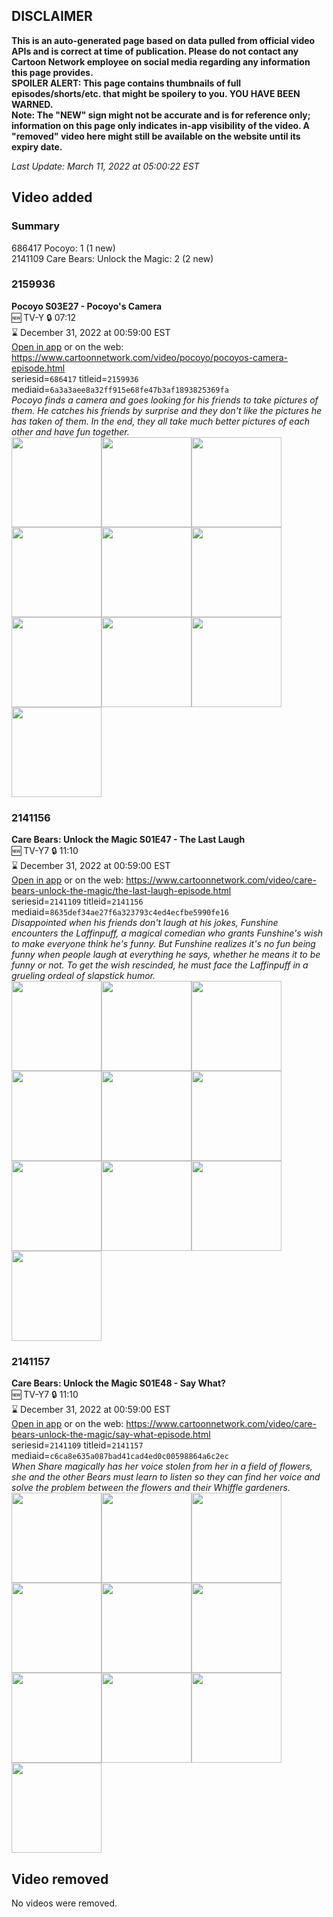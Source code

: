 ## DISCLAIMER
**This is an auto-generated page based on data pulled from official video APIs and is correct at time of publication. Please do not contact any Cartoon Network employee on social media regarding any information this page provides.**  
**SPOILER ALERT: This page contains thumbnails of full episodes/shorts/etc. that might be spoilery to you. YOU HAVE BEEN WARNED.**  
**Note: The "NEW" sign might not be accurate and is for reference only; information on this page only indicates in-app visibility of the video. A "removed" video here might still be available on the website until its expiry date.**  

_Last Update: March 11, 2022 at 05:00:22 EST_
## Video added
### Summary
686417 Pocoyo: 1 (1 new)  
2141109 Care Bears: Unlock the Magic: 2 (2 new)  
### 2159936
**Pocoyo S03E27 - Pocoyo's Camera**  
🆕 TV-Y 🔒 07:12  
⌛ December 31, 2022 at 00:59:00 EST  
[Open in app](https://cnvideo.sercomkc.org/redirector.html?type=cnapp&seriesid=1000000000093702&titleid=2159936&mediaid=6a3a3aee8a32ff915e68fe47b3af1893825369fa) or on the web: https://www.cartoonnetwork.com/video/pocoyo/pocoyos-camera-episode.html  
seriesid=`686417` titleid=`2159936` mediaid=`6a3a3aee8a32ff915e68fe47b3af1893825369fa`  
_Pocoyo finds a camera and goes looking for his friends to take pictures of them. He catches his friends by surprise and they don't like the pictures he has taken of them. In the end, they all take much better pictures of each other and have fun together._  
<a href="https://s3.amazonaws.com/cartoonorchestrator/2159936_001_1280x720.jpg"><img src="https://s3.amazonaws.com/cartoonorchestrator/2159936_001_640x360.jpg" height="144px" /></a><a href="https://s3.amazonaws.com/cartoonorchestrator/2159936_002_1280x720.jpg"><img src="https://s3.amazonaws.com/cartoonorchestrator/2159936_002_640x360.jpg" height="144px" /></a><a href="https://s3.amazonaws.com/cartoonorchestrator/2159936_003_1280x720.jpg"><img src="https://s3.amazonaws.com/cartoonorchestrator/2159936_003_640x360.jpg" height="144px" /></a><a href="https://s3.amazonaws.com/cartoonorchestrator/2159936_004_1280x720.jpg"><img src="https://s3.amazonaws.com/cartoonorchestrator/2159936_004_640x360.jpg" height="144px" /></a><a href="https://s3.amazonaws.com/cartoonorchestrator/2159936_005_1280x720.jpg"><img src="https://s3.amazonaws.com/cartoonorchestrator/2159936_005_640x360.jpg" height="144px" /></a><a href="https://s3.amazonaws.com/cartoonorchestrator/2159936_006_1280x720.jpg"><img src="https://s3.amazonaws.com/cartoonorchestrator/2159936_006_640x360.jpg" height="144px" /></a><a href="https://s3.amazonaws.com/cartoonorchestrator/2159936_007_1280x720.jpg"><img src="https://s3.amazonaws.com/cartoonorchestrator/2159936_007_640x360.jpg" height="144px" /></a><a href="https://s3.amazonaws.com/cartoonorchestrator/2159936_008_1280x720.jpg"><img src="https://s3.amazonaws.com/cartoonorchestrator/2159936_008_640x360.jpg" height="144px" /></a><a href="https://s3.amazonaws.com/cartoonorchestrator/2159936_009_1280x720.jpg"><img src="https://s3.amazonaws.com/cartoonorchestrator/2159936_009_640x360.jpg" height="144px" /></a><a href="https://s3.amazonaws.com/cartoonorchestrator/2159936_010_1280x720.jpg"><img src="https://s3.amazonaws.com/cartoonorchestrator/2159936_010_640x360.jpg" height="144px" /></a>
### 2141156
**Care Bears: Unlock the Magic S01E47 - The Last Laugh**  
🆕 TV-Y7 🔒 11:10  
⌛ December 31, 2022 at 00:59:00 EST  
[Open in app](https://cnvideo.sercomkc.org/redirector.html?type=cnapp&seriesid=1000000000093702&titleid=2141156&mediaid=8635def34ae27f6a323793c4ed4ecfbe5990fe16) or on the web: https://www.cartoonnetwork.com/video/care-bears-unlock-the-magic/the-last-laugh-episode.html  
seriesid=`2141109` titleid=`2141156` mediaid=`8635def34ae27f6a323793c4ed4ecfbe5990fe16`  
_Disappointed when his friends don't laugh at his jokes, Funshine encounters the Laffinpuff, a magical comedian who grants Funshine's wish to make everyone think he's funny. But Funshine realizes it's no fun being funny when people laugh at everything he says, whether he means it to be funny or not. To get the wish rescinded, he must face the Laffinpuff in a grueling ordeal of slapstick humor._  
<a href="https://s3.amazonaws.com/cartoonorchestrator/2141156_001_1280x720.jpg"><img src="https://s3.amazonaws.com/cartoonorchestrator/2141156_001_640x360.jpg" height="144px" /></a><a href="https://s3.amazonaws.com/cartoonorchestrator/2141156_002_1280x720.jpg"><img src="https://s3.amazonaws.com/cartoonorchestrator/2141156_002_640x360.jpg" height="144px" /></a><a href="https://s3.amazonaws.com/cartoonorchestrator/2141156_003_1280x720.jpg"><img src="https://s3.amazonaws.com/cartoonorchestrator/2141156_003_640x360.jpg" height="144px" /></a><a href="https://s3.amazonaws.com/cartoonorchestrator/2141156_004_1280x720.jpg"><img src="https://s3.amazonaws.com/cartoonorchestrator/2141156_004_640x360.jpg" height="144px" /></a><a href="https://s3.amazonaws.com/cartoonorchestrator/2141156_005_1280x720.jpg"><img src="https://s3.amazonaws.com/cartoonorchestrator/2141156_005_640x360.jpg" height="144px" /></a><a href="https://s3.amazonaws.com/cartoonorchestrator/2141156_006_1280x720.jpg"><img src="https://s3.amazonaws.com/cartoonorchestrator/2141156_006_640x360.jpg" height="144px" /></a><a href="https://s3.amazonaws.com/cartoonorchestrator/2141156_007_1280x720.jpg"><img src="https://s3.amazonaws.com/cartoonorchestrator/2141156_007_640x360.jpg" height="144px" /></a><a href="https://s3.amazonaws.com/cartoonorchestrator/2141156_008_1280x720.jpg"><img src="https://s3.amazonaws.com/cartoonorchestrator/2141156_008_640x360.jpg" height="144px" /></a><a href="https://s3.amazonaws.com/cartoonorchestrator/2141156_009_1280x720.jpg"><img src="https://s3.amazonaws.com/cartoonorchestrator/2141156_009_640x360.jpg" height="144px" /></a><a href="https://s3.amazonaws.com/cartoonorchestrator/2141156_010_1280x720.jpg"><img src="https://s3.amazonaws.com/cartoonorchestrator/2141156_010_640x360.jpg" height="144px" /></a>
### 2141157
**Care Bears: Unlock the Magic S01E48 - Say What?**  
🆕 TV-Y7 🔒 11:10  
⌛ December 31, 2022 at 00:59:00 EST  
[Open in app](https://cnvideo.sercomkc.org/redirector.html?type=cnapp&seriesid=1000000000093702&titleid=2141157&mediaid=c6ca8e635a087bad41cad4ed0c00598864a6c2ec) or on the web: https://www.cartoonnetwork.com/video/care-bears-unlock-the-magic/say-what-episode.html  
seriesid=`2141109` titleid=`2141157` mediaid=`c6ca8e635a087bad41cad4ed0c00598864a6c2ec`  
_When Share magically has her voice stolen from her in a field of flowers, she and the other Bears must learn to listen so they can find her voice and solve the problem between the flowers and their Whiffle gardeners._  
<a href="https://s3.amazonaws.com/cartoonorchestrator/2141157_001_1280x720.jpg"><img src="https://s3.amazonaws.com/cartoonorchestrator/2141157_001_640x360.jpg" height="144px" /></a><a href="https://s3.amazonaws.com/cartoonorchestrator/2141157_002_1280x720.jpg"><img src="https://s3.amazonaws.com/cartoonorchestrator/2141157_002_640x360.jpg" height="144px" /></a><a href="https://s3.amazonaws.com/cartoonorchestrator/2141157_003_1280x720.jpg"><img src="https://s3.amazonaws.com/cartoonorchestrator/2141157_003_640x360.jpg" height="144px" /></a><a href="https://s3.amazonaws.com/cartoonorchestrator/2141157_004_1280x720.jpg"><img src="https://s3.amazonaws.com/cartoonorchestrator/2141157_004_640x360.jpg" height="144px" /></a><a href="https://s3.amazonaws.com/cartoonorchestrator/2141157_005_1280x720.jpg"><img src="https://s3.amazonaws.com/cartoonorchestrator/2141157_005_640x360.jpg" height="144px" /></a><a href="https://s3.amazonaws.com/cartoonorchestrator/2141157_006_1280x720.jpg"><img src="https://s3.amazonaws.com/cartoonorchestrator/2141157_006_640x360.jpg" height="144px" /></a><a href="https://s3.amazonaws.com/cartoonorchestrator/2141157_007_1280x720.jpg"><img src="https://s3.amazonaws.com/cartoonorchestrator/2141157_007_640x360.jpg" height="144px" /></a><a href="https://s3.amazonaws.com/cartoonorchestrator/2141157_008_1280x720.jpg"><img src="https://s3.amazonaws.com/cartoonorchestrator/2141157_008_640x360.jpg" height="144px" /></a><a href="https://s3.amazonaws.com/cartoonorchestrator/2141157_009_1280x720.jpg"><img src="https://s3.amazonaws.com/cartoonorchestrator/2141157_009_640x360.jpg" height="144px" /></a><a href="https://s3.amazonaws.com/cartoonorchestrator/2141157_010_1280x720.jpg"><img src="https://s3.amazonaws.com/cartoonorchestrator/2141157_010_640x360.jpg" height="144px" /></a>
## Video removed
No videos were removed.  
